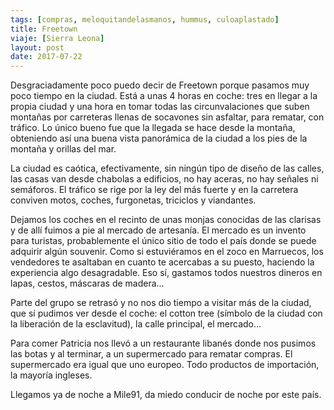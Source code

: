 ```yaml
---
tags: [compras, meloquitandelasmanos, hummus, culoaplastado]
title: Freetown
viaje: [Sierra Leona]
layout: post
date: 2017-07-22
---
```

Desgraciadamente poco puedo decir de Freetown porque pasamos muy poco tiempo en la ciudad. Está a unas 4 horas en coche: tres en llegar a la propia ciudad y una hora en tomar todas las circunvalaciones que suben montañas por carreteras llenas de socavones sin asfaltar, para rematar, con tráfico. Lo único bueno fue que la llegada se hace desde la montaña, obteniendo así una buena vista panorámica de la ciudad a los pies de la montaña y orillas del mar. 

La ciudad es caótica, efectivamente, sin ningún tipo de diseño de las calles, las casas van desde chabolas a edificios, no hay aceras, no hay señales ni semáforos. El tráfico se rige por la ley del más fuerte y en la carretera conviven motos, coches, furgonetas, triciclos y viandantes. 

Dejamos los coches en el recinto de unas monjas conocidas de las clarisas y de allí fuimos a pie al mercado de artesanía. El mercado es un invento para turistas, probablemente el único sitio de todo el país donde se puede adquirir algún souvenir. Como si estuviéramos en el zoco en Marruecos, los vendedores te asaltaban en cuanto te acercabas a su puesto, haciendo la experiencia algo desagradable. Eso sí, gastamos todos nuestros dineros en lapas, cestos, máscaras de madera…

Parte del grupo se retrasó y no nos dio tiempo a visitar más de la ciudad, que sí pudimos ver desde el coche: el cotton tree (símbolo de la ciudad con la liberación de la esclavitud), la calle principal, el mercado…

Para comer Patricia nos llevó a un restaurante libanés donde nos pusimos las botas y al terminar, a un supermercado para rematar compras. El supermercado era igual que uno europeo. Todo productos de importación, la mayoría ingleses.

Llegamos ya de noche a Mile91, da miedo conducir de noche por este país.
